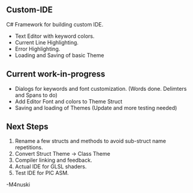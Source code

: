 Custom-IDE
----------
C# Framework for building custom IDE.
* Text Editor with keyword colors.
* Current Line Highlighting.
* Error Highlighting.
* Loading and Saving of basic Theme

Current work-in-progress
--------
* Dialogs for keywords and font customization. (Words done. Delimters and Spans to do)
* Add Editor Font and colors to Theme Struct
* Saving and loading of Themes (Update and more testing needed)

Next Steps
-----------
1. Rename a few structs and methods to avoid sub-struct name repetitions.
2. Convert Struct Theme -> Class Theme
3. Compiler linking and feedback.
4. Actual IDE for GLSL shaders.
5. Test IDE for PIC ASM.

-M4nuski
